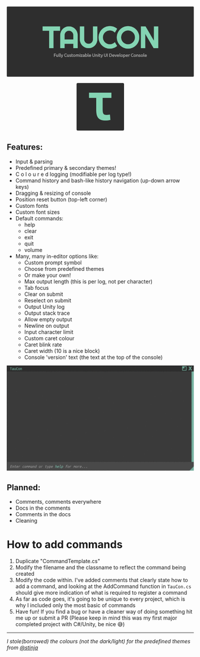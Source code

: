<p align="center">
  <img width="auto" height="auto" src="Assets/Logos/TauCon_Thumbnail.png">
</p>

<p align="center">
  <img width="auto" height="auto" src="Assets/Logos/TauCon_Icon.png">
</p>

## Features:

- Input & parsing
- Predefined primary & secondary themes!
- C o l o u r e d logging (modifiable per log type!)
- Command history and bash-like history navigation (up-down arrow keys)
- Dragging & resizing of console
- Position reset button (top-left corner)
- Custom fonts
- Custom font sizes
- Default commands:
  - help
  - clear
  - exit
  - quit
  - volume
- Many, many in-editor options like:
  - Custom prompt symbol
  - Choose from predefined themes
  - Or make your own!
  - Max output length (this is per log, not per character)
  - Tab focus
  - Clear on submit
  - Reselect on submit
  - Output Unity log
  - Output stack trace
  - Allow empty output
  - Newline on output
  - Input character limit
  - Custom caret colour
  - Caret blink rate
  - Caret width (10 is a nice block)
  - Console 'version' text (the text at the top of the console)

<p align="center">
  <img width="auto" height="auto" src="Assets/Other/tc_colours.gif">
</p>

## Planned:

- Comments, comments everywhere
- Docs in the comments
- Comments in the docs
- Cleaning

# How to add commands

1. Duplicate "CommandTemplate.cs"
2. Modify the filename and the classname to reflect the command being created
3. Modify the code within. I've added comments that clearly state how to add a command, and looking at the AddCommand function in `TauCon.cs` should give more indication of what is required to register a command
4. As far as code goes, it's going to be unique to every project, which is why I included only the most basic of commands
5. Have fun! If you find a bug or have a cleaner way of doing something hit me up or submit a PR (Please keep in mind this was my first major completed project with C#/Unity, be nice 😅)

---

*I stole(borrowed) the colours (not the dark/light) for the predefined themes from [@stinja](https://github.com/stinja)*

